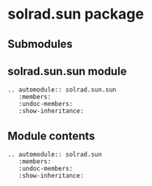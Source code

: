 # solrad.sun package

## Submodules

## solrad.sun.sun module

```{eval-rst}
.. automodule:: solrad.sun.sun
   :members:
   :undoc-members:
   :show-inheritance:
```

## Module contents

```{eval-rst}
.. automodule:: solrad.sun
   :members:
   :undoc-members:
   :show-inheritance:
```
